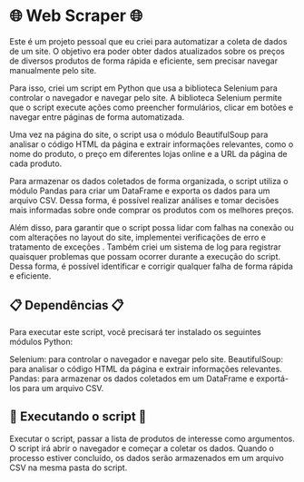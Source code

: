 # 🌐 Web Scraper 🌐

Este é um projeto pessoal que eu criei para automatizar a coleta de dados de um site. O objetivo era poder obter dados atualizados sobre os preços de diversos produtos de forma rápida e eficiente, sem precisar navegar manualmente pelo site.

Para isso, criei um script em Python que usa a biblioteca Selenium para controlar o navegador e navegar pelo site. A biblioteca Selenium permite que o script execute ações como preencher formulários, clicar em botões e navegar entre páginas de forma automatizada.

Uma vez na página do site, o script usa o módulo BeautifulSoup para analisar o código HTML da página e extrair informações relevantes, como o nome do produto, o preço em diferentes lojas online e a URL da página de cada produto.

Para armazenar os dados coletados de forma organizada, o script utiliza o módulo Pandas para criar um DataFrame e exporta os dados para um arquivo CSV. Dessa forma, é possível realizar análises e tomar decisões mais informadas sobre onde comprar os produtos com os melhores preços.

Além disso, para garantir que o script possa lidar com falhas na conexão ou com alterações no layout do site, implementei verificações de erro e tratamento de exceções . Também criei um sistema de log para registrar quaisquer problemas que possam ocorrer durante a execução do script. Dessa forma, é possível identificar e corrigir qualquer falha de forma rápida e eficiente.

## 📋 Dependências 📋
Para executar este script, você precisará ter instalado os seguintes módulos Python:

Selenium: para controlar o navegador e navegar pelo site.
BeautifulSoup: para analisar o código HTML da página e extrair informações relevantes.
Pandas: para armazenar os dados coletados em um DataFrame e exportá-los para um arquivo CSV.

## 🚀 Executando o script 🚀
Executar o script, passar a lista de produtos de interesse como argumentos. O script irá abrir o navegador e começar a coletar os dados. Quando o processo estiver concluído, os dados serão armazenados em um arquivo CSV na mesma pasta do script.
